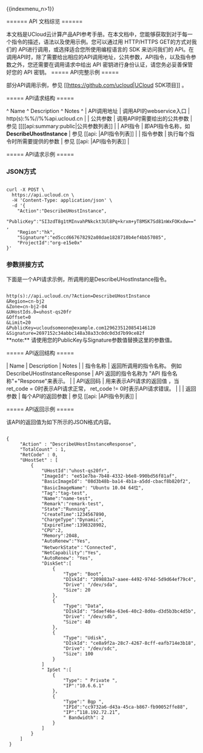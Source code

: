 {{indexmenu_n>1}}

====== API 文档综览 ======

本文档是UCloud云计算产品API参考手册。在本文档中，您能够获取到对于每一个指令的描述，语法以及使用示例。您可以通过用 HTTP/HTTPS GET的方式对我们的 API进行调用，或选择适合您所使用编程语言的 SDK 来访问我们的 API。在调用API时，除了需要给出相应的API调用地址，公共参数，API指令，以及指令参数之外，您还需要在调用请求中给出 API 密钥进行身份认证，请您务必妥善保管好您的 API 密钥。
===== API完整示例 =====

部分API调用示例，参见 [[https://github.com/ucloud|UCloud SDK项目]] 。

===== API请求结构 =====

^ Name     ^ Description                           ^ Notes                               ^
| API调用地址  | 调用API的webservice入口                    | http(s):%%//%%api.ucloud.cn         |
| 公共参数     | 调用API时需要给出的公共参数                       | 参见 [[[[api:summary:public|公共参数列表]]  |
| API指令    | 即API指令名称，如 **DescribeUhostInstance**  | 参见 [[api: |API指令列表]]                |
| 指令参数     | 执行每个指令时所需要提供的参数                       | 参见 [[api: |API指令列表]]                |

===== API请求示例 =====

### JSON方式
<code>
curl -X POST \
  https://api.ucloud.cn \
  -H 'Content-Type: application/json' \
  -d '{
    "Action":"DescribeUHostInstance",
    "PublicKey":"SI3zdT8g1tMInvahPNkckt3Ul8Pq+krxm+yT8MSK7Sd81nWxFOKxdw==",
    "Region":"hk",
    "Signature":"ed5ccd667678292a08dae1828710b4ef4bb57085",
    "ProjectId":"org-e15e0x"
}'
</code>

### 参数拼接方式
下面是一个API请求示例，所调用的是DescribeUHostInstance指令。

<code>
http(s)://api.ucloud.cn/?Action=DescribeUHostInstance
&Region=cn-bj2
&Zone=cn-bj2-04
&UHostIds.0=uhost-qs20fr
&Offset=0
&Limit=20  
&PublicKey=ucloudsomeone@example.com1296235120854146120
&Signature=2697152c34abbc148a38a33c0dc0d3d7b99ce82f
</code>
**note:**
请使用您的PublicKey与Signature参数值替换这里的参数值。

===== API返回结构 =====

| Name    | Description                                                       | Notes                                   |
| 指令名称    | 返回所调用的指令名称。 例如 DescribeUHostInstanceResponse                      | API 返回的指令名称为 "API 指令名称"+"Response"来表示。  |
| API返回码  | 用来表示API请求的返回值 ，当ret_code = 0时表示API请求正常， ret_code != 0时表示API请求错误。  |                                         |
| 返回参数    | 每个API的返回参数                                                        | 参见 [[api: |API指令列表]]                    |

===== API返回示例 =====

该API的返回值为如下所示的JSON格式内容。

<code>
{
     "Action" : "DescribeUHostInstanceResponse",
     "TotalCount" : 1,
     "RetCode" : 0,
     "UHostSet" : [
         {
             "UHostId":"uhost-qs20fr",
             "ImageId": "ee51e7ba-7b48-4332-b6e8-990bd56f81af",
             "BasicImageId": "08d3b48b-ba14-4b1a-a5dd-cbacf8b820f2",
             "BasicImageName": "Ubuntu 10.04 64位",
             "Tag":"tag-test",
             "Name":"name-test",
             "Remark":"remark-test",
             "State":"Running",
             "CreateTime":1234567890,
             "ChargeType":"Dynamic",
             "ExpireTime":1398328902,
             "CPU":2,
             "Memory":2048,
             "AutoRenew":"Yes",
             "NetworkState"："Connected",
             "NetCapability":"Yes",
             "AutoRenew": "Yes",
             "DiskSet":[
                 {
                     "Type": "Boot",
                     "DIskId": "209883a7-aaee-4492-974d-5d9d64ef79c4",
                     "Drive": "/dev/sda",
                     "Size": 20
                 },
                 {
                     "Type": "Data",
                     "DIskId": "5daef46a-63e6-40c2-8d0a-d3d5b3bc4d5b",
                     "Drive": "/dev/sdb",
                     "Size": 40
                 },
                 {
                     "Type": "Udisk",
                     "DIskId": "ce8a9f2a-28c7-4267-8cff-eafb714e3b18",
                     "Drive": "/dev/sdc",
                     "Size": 100
                 }
             ]
             " IpSet ":[
                 {
                     "Type": " Private ",
                     "IP":"10.6.6.1"
                 },
                 {
                     "Type":" Bgp ",
                     "IPId":"cc9732a6-d43a-45ca-b867-fb90052ffe88",
                     "IP":”118.192.72.21”,
                     " Bandwidth": 2
                 }
             ]
         }
     ]
 }
</code>
